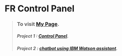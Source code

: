 # FR Control Panel

> ### To visit [My Page](https://kawtherah.github.io/FR_ControlPanel/).
> 
> ##### Project 1 : [Control Panel](https://github.com/KawtherAH/Project1-Fighter-Robot).
>
> ##### Project 2 : [chatbot using IBM Watson assistant](https://github.com/KawtherAH/Project2-Reception-robot).



